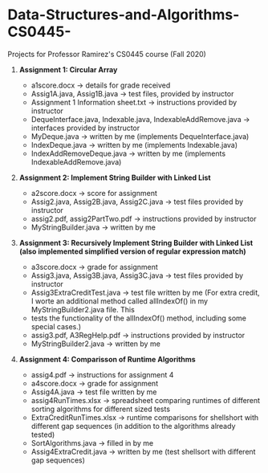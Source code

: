 # Data-Structures-and-Algorithms-CS0445-
Projects for Professor Ramirez's CS0445 course (Fall 2020)

1. **Assignment 1: Circular Array**
    - a1score.docx -> details for grade received
    - Assig1A.java, Assig1B.java -> test files, provided by instructor
    - Assignment 1 Information sheet.txt -> instructions provided by instructor
    - DequeInterface.java, Indexable.java, IndexableAddRemove.java -> interfaces provided by instructor
    - MyDeque.java -> written by me (implements DequeInterface.java)
    - IndexDeque.java -> written by me (implements Indexable.java)
    - IndexAddRemoveDeque.java -> written by me (implements IndexableAddRemove.java)
    
2. **Assignment 2: Implement String Builder with Linked List**
    - a2score.docx -> score for assignment
    - Assig2.java, Assig2B.java, Assig2C.java -> test files provided by instructor
    - assig2.pdf, assig2PartTwo.pdf -> instructions provided by instructor
    - MyStringBuilder.java -> written by me
    
3. **Assignment 3: Recursively Implement String Builder with Linked List (also implemented simplified version of regular expression match)**
    - a3score.docx -> grade for assignment
    - Assig3.java, Assig3B.java, Assig3C.java -> test files provided by instructor
    - Assig3ExtraCreditTest.java -> test file written by me (For extra credit, I worte an additional method called allIndexOf() in my MyStringBuilder2.java file.  This
    - tests the functionality of the allIndexOf() method, including some special cases.)
    - assig3.pdf, A3RegHelp.pdf -> instructions provided by instructor
    - MyStringBuilder2.java -> written by me
    
4. **Assignment 4: Comparisson of Runtime Algorithms**
    - assig4.pdf -> instructions for assignment 4
    - a4score.docx -> grade for assignment
    - Assig4A.java -> test file written by me
    - assig4RunTimes.xlsx -> spreadsheet comparing runtimes of different sorting algorithms for different sized tests
    - ExtraCreditRunTimes.xlsx -> runtime comparisons for shellshort with different gap sequences (in addition to the algorithms already tested)
    - SortAlgorithms.java -> filled in by me
    - Assig4ExtraCredit.java -> written by me (test shellsort with different gap sequences)

